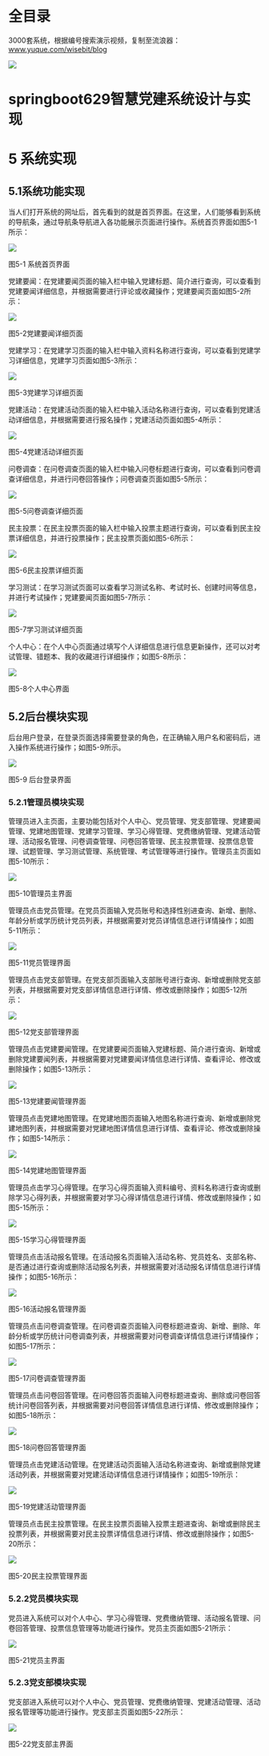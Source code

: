 # 全目录

3000套系统，根据编号搜索演示视频，复制至流浪器：www.yuque.com/wisebit/blog


![](https://bitwise.oss-cn-heyuan.aliyuncs.com/2024/11/06/qq_wechat.png)
# springboot629智慧党建系统设计与实现
# 5  系统实现
## 5.1系统功能实现
当人们打开系统的网址后，首先看到的就是首页界面。在这里，人们能够看到系统的导航条，通过导航条导航进入各功能展示页面进行操作。系统首页界面如图5-1所示：

![](/md/blog.012.png)

图5-1 系统首页界面

党建要闻：在党建要闻页面的输入栏中输入党建标题、简介进行查询，可以查看到党建要闻详细信息，并根据需要进行评论或收藏操作；党建要闻页面如图5-2所示：

![](/md/blog.013.png)

图5-2党建要闻详细页面

党建学习：在党建学习页面的输入栏中输入资料名称进行查询，可以查看到党建学习详细信息，党建学习页面如图5-3所示：

![](/md/blog.014.png)

图5-3党建学习详细页面

党建活动：在党建活动页面的输入栏中输入活动名称进行查询，可以查看到党建活动详细信息，并根据需要进行报名操作；党建活动页面如图5-4所示：

![](/md/blog.015.png)

图5-4党建活动详细页面

问卷调查：在问卷调查页面的输入栏中输入问卷标题进行查询，可以查看到问卷调查详细信息，并进行问卷回答操作；问卷调查页面如图5-5所示：

![](/md/blog.016.png)

图5-5问卷调查详细页面

民主投票：在民主投票页面的输入栏中输入投票主题进行查询，可以查看到民主投票详细信息，并进行投票操作；民主投票页面如图5-6所示：

![](/md/blog.017.png)

图5-6民主投票详细页面

学习测试：在学习测试页面可以查看学习测试名称、考试时长、创建时间等信息，并进行考试操作；党建要闻页面如图5-7所示：

![](/md/blog.018.png)

图5-7学习测试详细页面

个人中心：在个人中心页面通过填写个人详细信息进行信息更新操作，还可以对考试管理、错题本、我的收藏进行详细操作；如图5-8所示：

![](/md/blog.019.png)

图5-8个人中心界面
## 5.2后台模块实现
后台用户登录，在登录页面选择需要登录的角色，在正确输入用户名和密码后，进入操作系统进行操作；如图5-9所示。                               

![](/md/blog.020.png)

图5-9 后台登录界面
### 5.2.1管理员模块实现
管理员进入主页面，主要功能包括对个人中心、党员管理、党支部管理、党建要闻管理、党建地图管理、党建学习管理、学习心得管理、党费缴纳管理、党建活动管理、活动报名管理、问卷调查管理、问卷回答管理、民主投票管理、投票信息管理、试题管理、学习测试管理、系统管理、考试管理等进行操作。管理员主页面如图5-10所示：

![](/md/blog.021.png)

图5-10管理员主界面

管理员点击党员管理。在党员页面输入党员账号和选择性别进查询、新增、删除、年龄分析或学历统计党员列表，并根据需要对党员详情信息进行详情操作；如图5-11所示：

![](/md/blog.022.png)

图5-11党员管理界面

管理员点击党支部管理。在党支部页面输入支部账号进行查询、新增或删除党支部列表，并根据需要对党支部详情信息进行详情、修改或删除操作；如图5-12所示：

![](/md/blog.023.png)

图5-12党支部管理界面

管理员点击党建要闻管理。在党建要闻页面输入党建标题、简介进行查询、新增或删除党建要闻列表，并根据需要对党建要闻详情信息进行详情、查看评论、修改或删除操作；如图5-13所示：

![](/md/blog.024.png)

图5-13党建要闻管理界面

管理员点击党建地图管理。在党建地图页面输入地图名称进行查询、新增或删除党建地图列表，并根据需要对党建地图详情信息进行详情、查看评论、修改或删除操作；如图5-14所示：

![](/md/blog.025.png)

图5-14党建地图管理界面

管理员点击学习心得管理。在学习心得页面输入资料编号、资料名称进行查询或删除学习心得列表，并根据需要对学习心得详情信息进行详情、修改或删除操作；如图5-15所示：

![](/md/blog.026.png)

图5-15学习心得管理界面

管理员点击活动报名管理。在活动报名页面输入活动名称、党员姓名、支部名称、是否通过进行查询或删除活动报名列表，并根据需要对活动报名详情信息进行详情操作；如图5-16所示：

![](/md/blog.027.png)

图5-16活动报名管理界面

管理员点击问卷调查管理。在问卷调查页面输入问卷标题进查询、新增、删除、年龄分析或学历统计问卷调查列表，并根据需要对问卷调查详情信息进行详情操作；如图5-17所示：

![](/md/blog.028.png)

图5-17问卷调查管理界面

管理员点击问卷回答管理。在问卷回答页面输入问卷标题进查询、删除或问卷回答统计问卷回答列表，并根据需要对问卷回答详情信息进行详情、修改或删除操作；如图5-18所示：

![](/md/blog.029.png)

图5-18问卷回答管理界面

管理员点击党建活动管理。在党建活动页面输入活动名称进查询、新增或删除党建活动列表，并根据需要对党建活动详情信息进行详情操作；如图5-19所示：

![](/md/blog.030.png)

图5-19党建活动管理界面

管理员点击民主投票管理。在民主投票页面输入投票主题进查询、新增或删除民主投票列表，并根据需要对民主投票详情信息进行详情、修改或删除操作；如图5-20所示：

![](/md/blog.031.png)

图5-20民主投票管理界面

### 5.2.2党员模块实现
党员进入系统可以对个人中心、学习心得管理、党费缴纳管理、活动报名管理、问卷回答管理、投票信息管理等功能进行操作。党员主页面如图5-21所示：

![](/md/blog.032.png)

图5-21党员主界面

### 5.2.3党支部模块实现
党支部进入系统可以对个人中心、党员管理、党费缴纳管理、党建活动管理、活动报名管理等功能进行操作。党支部主页面如图5-22所示：

![](/md/blog.033.png)

图5-22党支部主界面

